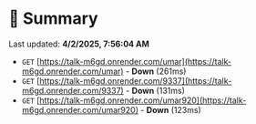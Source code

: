 # 📖 Summary
Last updated: **4/2/2025, 7:56:04 AM**

- `GET` [https://talk-m6gd.onrender.com/umar](https://talk-m6gd.onrender.com/umar) - **Down** (261ms)
- `GET` [https://talk-m6gd.onrender.com/9337](https://talk-m6gd.onrender.com/9337) - **Down** (131ms)
- `GET` [https://talk-m6gd.onrender.com/umar920](https://talk-m6gd.onrender.com/umar920) - **Down** (123ms)
